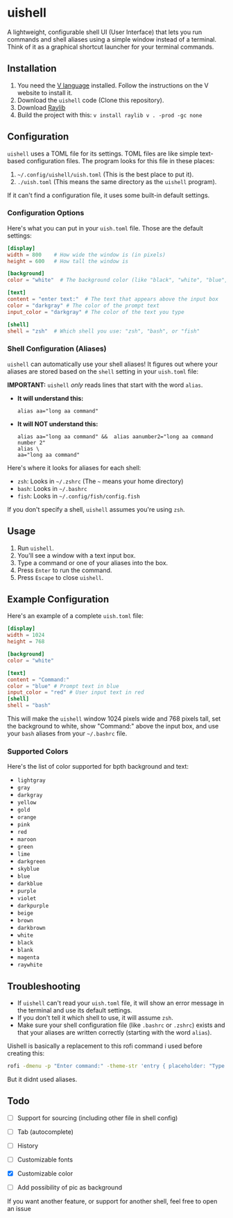 # uishell

A lightweight, configurable shell UI (User Interface) that lets you run commands and shell aliases using a simple window instead of a terminal.  Think of it as a graphical shortcut launcher for your terminal commands.

## Installation

1.  You need the [V language](https://github.com/vlang/v) installed.  Follow the instructions on the V website to install it.
2.  Download the `uishell` code (Clone this repository).
3.  Download [Raylib](https://github.com/raysan5/raylib)
4.  Build the project  with this:
`
v install raylib
v . -prod -gc none
`

## Configuration

`uishell` uses a TOML file for its settings.  TOML files are like simple text-based configuration files.  The program looks for this file in these places:

1.  `~/.config/uishell/uish.toml` (This is the best place to put it).
2.  `./uish.toml` (This means the same directory as the `uishell` program).

If it can't find a configuration file, it uses some built-in default settings.

### Configuration Options

Here's what you can put in your `uish.toml` file. Those are the default settings:

```toml
[display]
width = 800    # How wide the window is (in pixels)
height = 600   # How tall the window is

[background]
color = "white"  # The background color (like "black", "white", "blue", etc.)

[text]
content = "enter text:"  # The text that appears above the input box
color = "darkgray" # The color of the prompt text
input_color = "darkgray" # The color of the text you type

[shell]
shell = "zsh"  # Which shell you use: "zsh", "bash", or "fish"
```

### Shell Configuration (Aliases)

`uishell` can automatically use your shell aliases!  It figures out where your aliases are stored based on the `shell` setting in your `uish.toml` file:

**IMPORTANT:**  `uishell` *only* reads lines that start with the word `alias`.

*   **It will understand this:**
    ```
    alias aa="long aa command"
    ```

*   **It will NOT understand this:**
    ```
    alias aa="long aa command" &&  alias aanumber2="long aa command number 2"
    alias \
    aa="long aa command"
    ```


Here's where it looks for aliases for each shell:

*   `zsh`:  Looks in `~/.zshrc` (The `~` means your home directory)
*   `bash`: Looks in `~/.bashrc`
*   `fish`: Looks in `~/.config/fish/config.fish`

If you don't specify a shell, `uishell` assumes you're using `zsh`.

## Usage

1.  Run `uishell`.
2.  You'll see a window with a text input box.
3.  Type a command or one of your aliases into the box.
4.  Press `Enter` to run the command.
5.  Press `Escape` to close `uishell`.


## Example Configuration

Here's an example of a complete `uish.toml` file:

```toml
[display]
width = 1024
height = 768

[background]
color = "white"

[text]
content = "Command:"
color = "blue" # Prompt text in blue
input_color = "red" # User input text in red
[shell]
shell = "bash"
```

This will make the `uishell` window 1024 pixels wide and 768 pixels tall, set the background to white, show "Command:" above the input box, and use your `bash` aliases from your `~/.bashrc` file.

### Supported Colors

Here's the list of color supported for bpth background and text:

*   `lightgray`
*   `gray`
*   `darkgray`
*   `yellow`
*   `gold`
*   `orange`
*   `pink`
*   `red`
*   `maroon`
*   `green`
*   `lime`
*   `darkgreen`
*   `skyblue`
*   `blue`
*   `darkblue`
*   `purple`
*   `violet`
*   `darkpurple`
*   `beige`
*   `brown`
*   `darkbrown`
*   `white`
*   `black`
*   `blank`
*   `magenta`
*   `raywhite`

## Troubleshooting

*   If `uishell` can't read your `uish.toml` file, it will show an error message in the terminal and use its default settings.
*   If you don't tell it which shell to use, it will assume `zsh`.
*   Make sure your shell configuration file (like `.bashrc` or `.zshrc`) exists and that your aliases are written correctly (starting with the word `alias`).

Uishell is basically a replacement to this rofi command i used before creating this:
```sh
rofi -dmenu -p "Enter command:" -theme-str 'entry { placeholder: "Type command here..."; }' | zsh
```
But it didnt used aliases.

## Todo


- [ ] Support for sourcing (including other file in shell config)
- [ ] Tab (autocomplete)
- [ ] History
- [ ] Customizable fonts
- [x] Customizable color
- [ ] Add possibility of pic as background



If you want another feature, or support for another shell, feel free to open an issue
